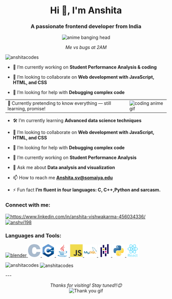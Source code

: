 <h1 align="center">Hi 👋, I'm Anshita</h1>
<h3 align="center">A passionate frontend developer from India</h3>

<p align="center">
  <img src="https://media.tenor.com/KUXIWC9D5_UAAAAi/my-hero-academia-boku-no-hero-academia.gif" alt="anime banging head" width="250"/>
</p>

<p align="center"><em>Me vs bugs at 2AM</em></p>

<p align="left"> <img src="https://komarev.com/ghpvc/?username=anshitacodes&label=Profile%20views&color=0e75b6&style=flat" alt="anshitacodes" /> </p>

- 🔭 I’m currently working on **Student Performance Analysis & coding**


- 👯 I’m looking to collaborate on **Web development with JavaScript, HTML, and CSS**
- 🤝 I’m looking for help with **Debugging complex code**

<table>
  <tr>
    <td>🌱 Currently pretending to know everything — still learning, promise!</td>
    <td><img src="https://media2.giphy.com/media/v1.Y2lkPTc5MGI3NjExb201anJya3RxMmR4bWVsazl4MndyMmNycTBuN3VrNXk4YjY2N3F3YSZlcD12MV9pbnRlcm5hbF9naWZfYnlfaWQmY3Q9Zw/2IudUHdI075HL02Pkk/giphy.gif" alt="coding anime gif" width="150"/></td>
  </tr>
</table>

- 🛠️ I’m currently learning **Advanced data science techniques**


- 👯 I’m looking to collaborate on **Web development with JavaScript, HTML, and CSS**

- 🤝 I’m looking for help with **Debugging complex code**
- 🔭 I’m currently working on **Student Performance Analysis**

- 💬 Ask me about **Data analysis and visualization**

- 📫 How to reach me **Anshita.sv@somaiya.edu**

- ⚡ Fun fact **I’m fluent in four languages: C, C++,Python and sarcasm.**

<h3 align="left">Connect with me:</h3>
<p align="left">
<a href="https://linkedin.com/in/https://www.linkedin.com/in/anshita-vishwakarma-456034336/" target="blank"><img align="center" src="https://raw.githubusercontent.com/rahuldkjain/github-profile-readme-generator/master/src/images/icons/Social/linked-in-alt.svg" alt="https://www.linkedin.com/in/anshita-vishwakarma-456034336/" height="30" width="40" /></a>
<a href="https://instagram.com/anshvi198" target="blank"><img align="center" src="https://raw.githubusercontent.com/rahuldkjain/github-profile-readme-generator/master/src/images/icons/Social/instagram.svg" alt="anshvi198" height="30" width="40" /></a>
</p>

<h3 align="left">Languages and Tools:</h3>
<p align="left"> <a href="https://www.blender.org/" target="_blank" rel="noreferrer"> <img src="https://download.blender.org/branding/community/blender_community_badge_white.svg" alt="blender" width="40" height="40"/> </a> <a href="https://www.cprogramming.com/" target="_blank" rel="noreferrer"> <img src="https://raw.githubusercontent.com/devicons/devicon/master/icons/c/c-original.svg" alt="c" width="40" height="40"/> </a> <a href="https://www.w3schools.com/cpp/" target="_blank" rel="noreferrer"> <img src="https://raw.githubusercontent.com/devicons/devicon/master/icons/cplusplus/cplusplus-original.svg" alt="cplusplus" width="40" height="40"/> </a> <a href="https://www.java.com" target="_blank" rel="noreferrer"> <img src="https://raw.githubusercontent.com/devicons/devicon/master/icons/java/java-original.svg" alt="java" width="40" height="40"/> </a> <a href="https://developer.mozilla.org/en-US/docs/Web/JavaScript" target="_blank" rel="noreferrer"> <img src="https://raw.githubusercontent.com/devicons/devicon/master/icons/javascript/javascript-original.svg" alt="javascript" width="40" height="40"/> </a> <a href="https://www.mysql.com/" target="_blank" rel="noreferrer"> <img src="https://raw.githubusercontent.com/devicons/devicon/master/icons/mysql/mysql-original-wordmark.svg" alt="mysql" width="40" height="40"/> </a> <a href="https://pandas.pydata.org/" target="_blank" rel="noreferrer"> <img src="https://raw.githubusercontent.com/devicons/devicon/2ae2a900d2f041da66e950e4d48052658d850630/icons/pandas/pandas-original.svg" alt="pandas" width="40" height="40"/> </a> <a href="https://www.python.org" target="_blank" rel="noreferrer"> <img src="https://raw.githubusercontent.com/devicons/devicon/master/icons/python/python-original.svg" alt="python" width="40" height="40"/> </a> <a href="https://reactjs.org/" target="_blank" rel="noreferrer"> <img src="https://raw.githubusercontent.com/devicons/devicon/master/icons/react/react-original-wordmark.svg" alt="react" width="40" height="40"/> </a> </p>

<p><img align="left" src="https://github-readme-stats.vercel.app/api/top-langs?username=anshitacodes&show_icons=true&locale=en&layout=compact" alt="anshitacodes" /></p>

<p>&nbsp;<img align="center" src="https://github-readme-stats.vercel.app/api?username=anshitacodes&show_icons=true&locale=en" alt="anshitacodes" /></p>
---

<p align="center">
  <em>Thanks for visiting! Stay tuned!!😊</em><br/>
  <img src="https://media1.tenor.com/m/nIcYvlwwzJcAAAAC/gojo-gojo-satoru.gif" alt="Thank you gif" width="200"/>
</p>

